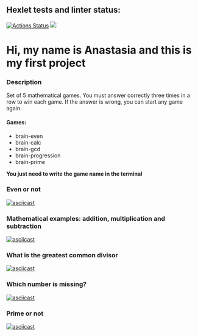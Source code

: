 ## Hexlet tests and linter status:
[![Actions Status](https://github.com/lilanastesha/frontend-project-44/actions/workflows/hexlet-check.yml/badge.svg)](https://github.com/lilanastesha/frontend-project-44/actions) <a href="https://codeclimate.com/github/lilanastesha/frontend-project-44/maintainability"><img src="https://api.codeclimate.com/v1/badges/eaa7bd682f7b4af42f7a/maintainability" /></a> 
# Hi, my name is Anastasia and this is my first project
### Description
Set of 5 mathematical games. You must answer correctly three times in a row to win each game. If the answer is wrong, you can start any game again.
#### Games:
+ brain-even
+ brain-calc
+ brain-gcd
+ brain-progression
+ brain-prime

**You just need to write the game name in the terminal**

### Even or not
[![asciicast](https://asciinema.org/a/613366.svg)](https://asciinema.org/a/613366)

### Mathematical examples: addition, multiplication and subtraction
[![asciicast](https://asciinema.org/a/613367.svg)](https://asciinema.org/a/613367)

### What is the greatest common divisor
[![asciicast](https://asciinema.org/a/613368.svg)](https://asciinema.org/a/613368)

### Which number is missing?
[![asciicast](https://asciinema.org/a/613369.svg)](https://asciinema.org/a/613369)

### Prime or not
[![asciicast](https://asciinema.org/a/613370.svg)](https://asciinema.org/a/613370)